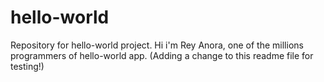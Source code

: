 # hello-world
Repository for hello-world project.
Hi i'm Rey Anora, one of the millions programmers of hello-world app.
(Adding a change to this readme file for testing!)
